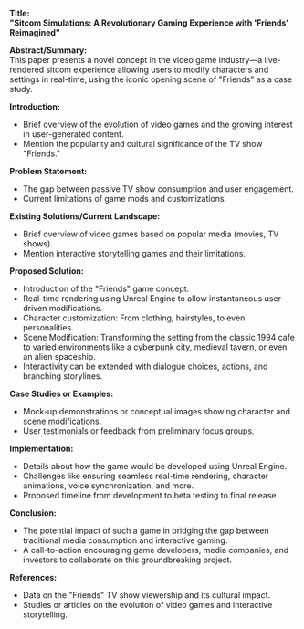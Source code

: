 **Title:**  
**"Sitcom Simulations: A Revolutionary Gaming Experience with 'Friends' Reimagined"**


**Abstract/Summary:**  
This paper presents a novel concept in the video game industry—a live-rendered sitcom experience allowing users to modify characters and settings in real-time, using the iconic opening scene of "Friends" as a case study.


**Introduction:**  
- Brief overview of the evolution of video games and the growing interest in user-generated content.
- Mention the popularity and cultural significance of the TV show "Friends."


**Problem Statement:**  
- The gap between passive TV show consumption and user engagement.
- Current limitations of game mods and customizations.


**Existing Solutions/Current Landscape:**  
- Brief overview of video games based on popular media (movies, TV shows).
- Mention interactive storytelling games and their limitations.


**Proposed Solution:**  
- Introduction of the "Friends" game concept.
- Real-time rendering using Unreal Engine to allow instantaneous user-driven modifications.
- Character customization: From clothing, hairstyles, to even personalities.
- Scene Modification: Transforming the setting from the classic 1994 cafe to varied environments like a cyberpunk city, medieval tavern, or even an alien spaceship.
- Interactivity can be extended with dialogue choices, actions, and branching storylines.


**Case Studies or Examples:**  
- Mock-up demonstrations or conceptual images showing character and scene modifications.
- User testimonials or feedback from preliminary focus groups.


**Implementation:**  
- Details about how the game would be developed using Unreal Engine.
- Challenges like ensuring seamless real-time rendering, character animations, voice synchronization, and more.
- Proposed timeline from development to beta testing to final release.


**Conclusion:**  
- The potential impact of such a game in bridging the gap between traditional media consumption and interactive gaming.
- A call-to-action encouraging game developers, media companies, and investors to collaborate on this groundbreaking project.


**References:**  
- Data on the "Friends" TV show viewership and its cultural impact.
- Studies or articles on the evolution of video games and interactive storytelling.
